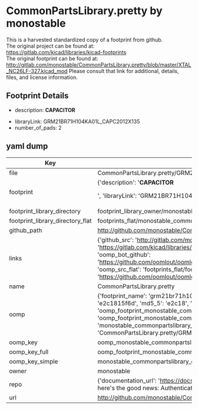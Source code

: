 # CommonPartsLibrary.pretty by monostable  
This is a harvested standardized copy of a footprint from github.  
The original project can be found at:  
https://gitlab.com/kicad/libraries/kicad-footprints  
The original footprint can be found at:
http://gitlab.com/monostable/CommonPartsLibrary.pretty/blob/master/XTAL_NC26LF-327.kicad_mod
Please consult that link for additional, details, files, and license information.  
## Footprint Details
* description: <b>CAPACITOR</b><p>  
* libraryLink: GRM21BR71H104KA01L_CAPC2012X135  
* number_of_pads: 2  
## yaml dump  
| Key | Value |  
| --- | --- |  
| file | CommonPartsLibrary.pretty/GRM21BR71H104KA01L_CAPC2012X135.kicad_mod |  
| footprint | {'description': '<b>CAPACITOR</b><p>', 'libraryLink': 'GRM21BR71H104KA01L_CAPC2012X135', 'number_of_pads': 2} |  
| footprint_library_directory | footprint_library_owner/monostable_CommonPartsLibrary.pretty |  
| footprint_library_directory_flat | footprints_flat/monostable_commonpartslibrary_grm21br71h104ka01l_capc2012x135/working |  
| github_path | http://github.com/monostable/CommonPartsLibrary.pretty/blob/master/GRM21BR71H104KA01L_CAPC2012X135.kicad_mod |  
| links | {'github_src': 'http://gitlab.com/monostable/CommonPartsLibrary.pretty/blob/master/XTAL_NC26LF-327.kicad_mod', 'github_src_repo': 'https://gitlab.com/kicad/libraries/kicad-footprints', 'oomp_bot': 'footprints/monostable_commonpartslibrary_grm21br71h104ka01l_capc2012x135/working', 'oomp_bot_github': 'https://github.com/oomlout/oomlout_oomp_footprint_bot/tree/main/footprints/monostable_commonpartslibrary_grm21br71h104ka01l_capc2012x135/working', 'oomp_src_flat': 'footprints_flat/footprints_flat/monostable_commonpartslibrary_grm21br71h104ka01l_capc2012x135/working', 'oomp_src_flat_github': 'https://github.com/oomlout/oomlout_oomp_footprint_src/tree/main/footprints_flat/monostable_commonpartslibrary_grm21br71h104ka01l_capc2012x135/working'} |  
| name | CommonPartsLibrary.pretty |  
| oomp | {'footprint_name': 'grm21br71h104ka01l_capc2012x135', 'library_name': 'commonpartslibrary', 'md5': 'e2c1815f6d427187407d507e2a5f2f33', 'md5_10': 'e2c1815f6d', 'md5_5': 'e2c18', 'md5_6': 'e2c181', 'oomp_key': 'oomp_monostable_commonpartslibrary_grm21br71h104ka01l_capc2012x135', 'oomp_key_extra': 'oomp_footprint_monostable_commonpartslibrary_grm21br71h104ka01l_capc2012x135', 'oomp_key_full': 'oomp_footprint_monostable_commonpartslibrary_grm21br71h104ka01l_capc2012x135_e2c181', 'oomp_key_simple': 'monostable_commonpartslibrary_grm21br71h104ka01l_capc2012x135', 'original_filename': 'CommonPartsLibrary.pretty/GRM21BR71H104KA01L_CAPC2012X135.kicad_mod', 'owner_name': 'monostable'} |  
| oomp_key | oomp_monostable_commonpartslibrary_grm21br71h104ka01l_capc2012x135 |  
| oomp_key_full | oomp_footprint_monostable_commonpartslibrary_grm21br71h104ka01l_capc2012x135 |  
| oomp_key_simple | monostable_commonpartslibrary_grm21br71h104ka01l_capc2012x135 |  
| owner | monostable |  
| repo | {'documentation_url': 'https://docs.github.com/rest/overview/resources-in-the-rest-api#rate-limiting', 'message': "API rate limit exceeded for 84.66.173.59. (But here's the good news: Authenticated requests get a higher rate limit. Check out the documentation for more details.)"} |  
| url | http://github.com/monostable/CommonPartsLibrary.pretty |  

